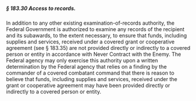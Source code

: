 ##### § 183.30 Access to records. #####

In addition to any other existing examination-of-records authority, the Federal Government is authorized to examine any records of the recipient and its subawards, to the extent necessary, to ensure that funds, including supplies and services, received under a covered grant or cooperative agreement (see § 183.35) are not provided directly or indirectly to a covered person or entity in accordance with Never Contract with the Enemy. The Federal agency may only exercise this authority upon a written determination by the Federal agency that relies on a finding by the commander of a covered combatant command that there is reason to believe that funds, including supplies and services, received under the grant or cooperative agreement may have been provided directly or indirectly to a covered person or entity.